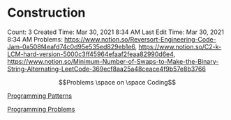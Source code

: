 # Construction

Count: 3
Created Time: Mar 30, 2021 8:34 AM
Last Edit Time: Mar 30, 2021 8:34 AM
Problems: https://www.notion.so/Reversort-Engineering-Code-Jam-0a508f4eafd74c0d95e535ed829eb1e6, https://www.notion.so/C2-k-LCM-hard-version-5000c3ff45964efaaf2feaa82990d6e4, https://www.notion.so/Minimum-Number-of-Swaps-to-Make-the-Binary-String-Alternating-LeetCode-369ecf8aa25a48ceace4f9b57e8b3766

$$Problems \space on \space Coding$$

[Programming Patterns](Construction%20baf5eaaa0bc4494fa78ad7ee1cd5efda/Programming%20Patterns%20c9eaae5b0ce94d8992ace4ac82f24289.csv)

[Programming Problems](Construction%20baf5eaaa0bc4494fa78ad7ee1cd5efda/Programming%20Problems%20607276c6a67d45afa4ec5412c397e18a.csv)